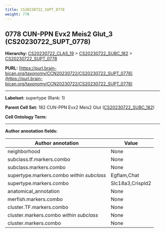 ```yaml
---
title: CS20230722_SUPT_0778
weight: 778
---
```

## 0778 CUN-PPN Evx2 Meis2 Glut_3 (CS20230722_SUPT_0778)
<b>Hierarchy: </b>
[CS20230722_CLAS_19](../CS20230722_CLAS_19) >
[CS20230722_SUBC_182](../CS20230722_SUBC_182) >
[CS20230722_SUPT_0778](../CS20230722_SUPT_0778)

**PURL:** [https://purl.brain-bican.org/taxonomy/CCN20230722/CS20230722_SUPT_0778](https://purl.brain-bican.org/taxonomy/CCN20230722/CS20230722_SUPT_0778)

---


**Labelset:** supertype (Rank: 1)

**Parent Cell Set:** 182 CUN-PPN Evx2 Meis2 Glut ([CS20230722_SUBC_182](../CS20230722_SUBC_182))



**Cell Ontology Term:** 

[MARKER GENES.]: #


---

[TRANSFERRED ANNOTATIONS.]: #


[AUTHOR ANNOTATION FIELDS.]: #


**Author annotation fields:**

| Author annotation | Value |
|-------------------|-------|
|neighborhood|None|
|subclass.tf.markers.combo|None|
|subclass.markers.combo|None|
|supertype.markers.combo _within subclass_|Egflam,Chat|
|supertype.markers.combo|Slc18a3,Crispld2|
|anatomical_annotation|None|
|merfish.markers.combo|None|
|cluster.TF.markers.combo|None|
|cluster.markers.combo _within subclass_|None|
|cluster.markers.combo|None|
